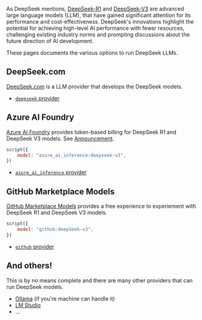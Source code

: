 As DeepSeek mentions, [DeepSeek-R1](https://github.com/deepseek-ai/DeepSeek-R1) and  [DeepSeek-V3](https://github.com/deepseek-ai/DeepSeek-V3) are advanced large language models (LLM), that have gained significant attention for its performance and cost-effectiveness. DeepSeek's innovations highlight the potential for achieving high-level AI performance with fewer resources, challenging existing industry norms and prompting discussions about the future direction of AI development.

These pages documents the various options to run DeepSeek LLMs.

## DeepSeek.com

[DeepSeek.com](https://deepseek.com) is a LLM provider that develops the DeepSeek models.

- [`deepseek` provider](/genaiscript/getting-started/configuration#deepseek)

## Azure AI Foundry

[Azure AI Foundry](https://ai.azure.com) provides token-based billing for DeepSeek R1 and DeepSeek V3 models. See [Announcement](https://techcommunity.microsoft.com/blog/machinelearningblog/announcing-deepseek-v3-on-azure-ai-foundry-and-github/4390438).

```js
script({
    model: "azure_ai_inference:deepseek-v3",
})
```

- [`azure_ai_inference` provider](/genaiscript/getting-started/configuration#azure_ai_inference)

## GitHub Marketplace Models

[GitHub Marketplace Models](https://github.com/marketplace/models) provides a free experience to experiement with DeepSeek R1 and DeepSeek V3 models.

```js
script({
    model: "github:deepSeek-v3",
})
```

- [`github` provider](/genaiscript/getting-started/configuration#github)

## And others!

This is by no means complete and there are many other providers that can run DeepSeek models.

- [Ollama](https://ollama.com/library/deepseek-v3) (if you're machine can handle it)
- [LM Studio](https://lmstudio.ai/models)
- ...